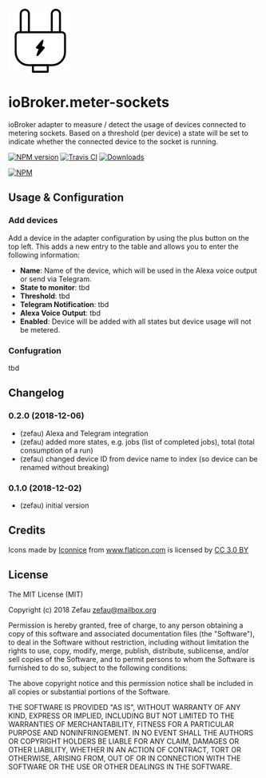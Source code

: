 ![Logo](admin/meter-sockets.png)
# ioBroker.meter-sockets
ioBroker adapter to measure / detect the usage of devices connected to metering sockets. Based on a threshold (per device) a state will be set to indicate whether the connected device to the socket is running.

[![NPM version](http://img.shields.io/npm/v/iobroker.meter-sockets.svg)](https://www.npmjs.com/package/iobroker.meter-sockets)
[![Travis CI](https://travis-ci.org/Zefau/ioBroker.meter-sockets.svg?branch=master)](https://travis-ci.org/Zefau/ioBroker.meter-sockets)
[![Downloads](https://img.shields.io/npm/dm/iobroker.meter-sockets.svg)](https://www.npmjs.com/package/iobroker.meter-sockets)

[![NPM](https://nodei.co/npm/iobroker.meter-sockets.png?downloads=true)](https://nodei.co/npm/iobroker.meter-sockets/)


## Usage & Configuration
### Add devices
Add a device in the adapter configuration by using the plus button on the top left. This adds a new entry to the table and allows you to enter the following information:
- **Name**: Name of the device, which will be used in the Alexa voice output or send via Telegram.
- **State to monitor**: tbd
- **Threshold**: tbd
- **Telegram Notification**: tbd
- **Alexa Voice Output**: tbd
- **Enabled**: Device will be added with all states but device usage will not be metered.

### Confugration
tbd


## Changelog

### 0.2.0 (2018-12-06)
- (zefau) Alexa and Telegram integration
- (zefau) added more states, e.g. jobs (list of completed jobs), total (total consumption of a run)
- (zefau) changed device ID from device name to index (so device can be renamed without breaking)

### 0.1.0 (2018-12-02)
- (zefau) initial version


## Credits
Icons made by <a href="https://www.flaticon.com/authors/iconnice" title="Iconnice">Iconnice</a> from <a href="https://www.flaticon.com/" title="Flaticon">www.flaticon.com</a> is licensed by <a href="http://creativecommons.org/licenses/by/3.0/" title="Creative Commons BY 3.0" target="_blank">CC 3.0 BY</a></div>


## License
The MIT License (MIT)

Copyright (c) 2018 Zefau <zefau@mailbox.org>

Permission is hereby granted, free of charge, to any person obtaining a copy
of this software and associated documentation files (the "Software"), to deal
in the Software without restriction, including without limitation the rights
to use, copy, modify, merge, publish, distribute, sublicense, and/or sell
copies of the Software, and to permit persons to whom the Software is
furnished to do so, subject to the following conditions:

The above copyright notice and this permission notice shall be included in
all copies or substantial portions of the Software.

THE SOFTWARE IS PROVIDED "AS IS", WITHOUT WARRANTY OF ANY KIND, EXPRESS OR
IMPLIED, INCLUDING BUT NOT LIMITED TO THE WARRANTIES OF MERCHANTABILITY,
FITNESS FOR A PARTICULAR PURPOSE AND NONINFRINGEMENT. IN NO EVENT SHALL THE
AUTHORS OR COPYRIGHT HOLDERS BE LIABLE FOR ANY CLAIM, DAMAGES OR OTHER
LIABILITY, WHETHER IN AN ACTION OF CONTRACT, TORT OR OTHERWISE, ARISING FROM,
OUT OF OR IN CONNECTION WITH THE SOFTWARE OR THE USE OR OTHER DEALINGS IN
THE SOFTWARE.
